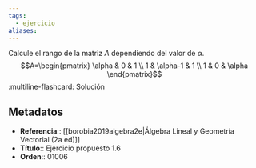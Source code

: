 ```yaml
---
tags:
  - ejercicio
aliases:
---
```

Calcule el rango de la matriz $A$ dependiendo del valor de $\alpha$.
$$A=\begin{pmatrix} \alpha & 0 & 1 \\ 1 & \alpha-1 & 1 \\ 1 & 0 & \alpha \end{pmatrix}$$
:multiline-flashcard:
Solución

## Metadatos
- **Referencia**:: [[borobia2019algebra2e|Álgebra Lineal y Geometría Vectorial (2a ed)]]
- **Título**:: Ejercicio propuesto 1.6
- **Orden**:: 01006

